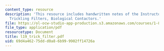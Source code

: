 ```yaml
---
content_type: resource
description: 'This resource includes handwritten notes of the Instructor on the topic:
  Trickling Filters, Biological Contactors.'
file: https://ol-ocw-studio-app-production.s3.amazonaws.com/courses/1-85-water-and-wastewater-treatment-engineering-spring-2006/69d4a46275ddd0a86b999902ff14726a_l19_trick_filter.pdf
file_type: application/pdf
resourcetype: Document
title: l19_trick_filter.pdf
uid: 69d4a462-75dd-d0a8-6b99-9902ff14726a
---
```

